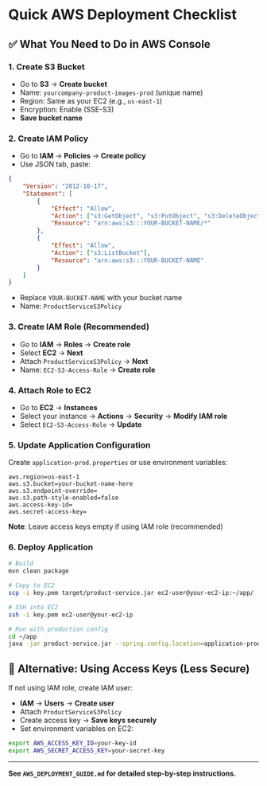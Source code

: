 # Quick AWS Deployment Checklist

## ✅ What You Need to Do in AWS Console

### 1. Create S3 Bucket
- Go to **S3** → **Create bucket**
- Name: `yourcompany-product-images-prod` (unique name)
- Region: Same as your EC2 (e.g., `us-east-1`)
- Encryption: Enable (SSE-S3)
- **Save bucket name**

### 2. Create IAM Policy
- Go to **IAM** → **Policies** → **Create policy**
- Use JSON tab, paste:
```json
{
    "Version": "2012-10-17",
    "Statement": [
        {
            "Effect": "Allow",
            "Action": ["s3:GetObject", "s3:PutObject", "s3:DeleteObject", "s3:HeadObject"],
            "Resource": "arn:aws:s3:::YOUR-BUCKET-NAME/*"
        },
        {
            "Effect": "Allow",
            "Action": ["s3:ListBucket"],
            "Resource": "arn:aws:s3:::YOUR-BUCKET-NAME"
        }
    ]
}
```
- Replace `YOUR-BUCKET-NAME` with your bucket name
- Name: `ProductServiceS3Policy`

### 3. Create IAM Role (Recommended)
- Go to **IAM** → **Roles** → **Create role**
- Select **EC2** → **Next**
- Attach `ProductServiceS3Policy` → **Next**
- Name: `EC2-S3-Access-Role` → **Create role**

### 4. Attach Role to EC2
- Go to **EC2** → **Instances**
- Select your instance → **Actions** → **Security** → **Modify IAM role**
- Select `EC2-S3-Access-Role` → **Update**

### 5. Update Application Configuration

Create `application-prod.properties` or use environment variables:

```properties
aws.region=us-east-1
aws.s3.bucket=your-bucket-name-here
aws.s3.endpoint-override=
aws.s3.path-style-enabled=false
aws.access-key-id=
aws.secret-access-key=
```

**Note**: Leave access keys empty if using IAM role (recommended)

### 6. Deploy Application
```bash
# Build
mvn clean package

# Copy to EC2
scp -i key.pem target/product-service.jar ec2-user@your-ec2-ip:~/app/

# SSH into EC2
ssh -i key.pem ec2-user@your-ec2-ip

# Run with production config
cd ~/app
java -jar product-service.jar --spring.config.location=application-prod.properties
```

## 🔐 Alternative: Using Access Keys (Less Secure)

If not using IAM role, create IAM user:
- **IAM** → **Users** → **Create user**
- Attach `ProductServiceS3Policy`
- Create access key → **Save keys securely**
- Set environment variables on EC2:
```bash
export AWS_ACCESS_KEY_ID=your-key-id
export AWS_SECRET_ACCESS_KEY=your-secret-key
```

---

**See `AWS_DEPLOYMENT_GUIDE.md` for detailed step-by-step instructions.**

